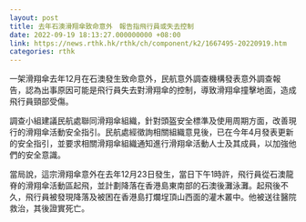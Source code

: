 ```yaml
---
layout: post
title: 去年石澳滑翔傘致命意外　報告指飛行員或失去控制
date: 2022-09-19 18:13:27.000000000 +08:00
link: https://news.rthk.hk/rthk/ch/component/k2/1667495-20220919.htm
categories: rthk
---
```


一架滑翔傘去年12月在石澳發生致命意外，民航意外調查機構發表意外調查報告，認為出事原因可能是飛行員失去對滑翔傘的控制，導致滑翔傘撞擊地面，造成飛行員頸部受傷。

調查小組建議民航處聯同滑翔傘組織，針對頭盔安全標準及使用周期方面，改善現行的滑翔傘活動安全指引。民航處經徵詢相關組織意見後，已在今年4月發表更新的安全指引，並要求相關滑翔傘組織通知進行滑翔傘活動人士及其成員，以加強他們的安全意識。

當局說，這宗滑翔傘意外在去年12月23日發生，當日下午1時許，飛行員從石澳龍脊的滑翔傘活動區起飛，並計劃降落在香港島東南部的石澳後灘泳灘。起飛後不久，飛行員被發現降落及被困在香港島打爛埕頂山西面的灌木叢中。他被送往醫院救治，其後證實死亡。
